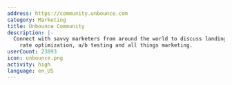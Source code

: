 ```yaml
---
address: https://community.unbounce.com
category: Marketing
title: Unbounce Community
description: |-
  Connect with savvy marketers from around the world to discuss landing pages, conversion
    rate optimization, a/b testing and all things marketing.
userCount: 23893
icon: unbounce.png
activity: high
language: en_US
---
```

